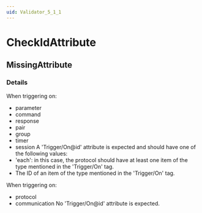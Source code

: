 ```yaml
---
uid: Validator_5_1_1
---
```


# CheckIdAttribute

## MissingAttribute

<!-- Description, Properties, ... sections are auto-generated. -->
<!-- REPLACE ME AUTO-GENERATION -->

### Details

When triggering on:
  - parameter
  - command
  - response
  - pair
  - group
  - timer
  - session
A 'Trigger/On@id' attribute is expected and should have one of the following values:
  - 'each': in this case, the protocol should have at least one item of the type mentioned in the 'Trigger/On' tag.
  - The ID of an item of the type mentioned in the 'Trigger/On' tag.

When triggering on:
  - protocol
  - communication
No 'Trigger/On@id' attribute is expected.

<!-- Uncomment to add example code -->
<!--### Example code-->
